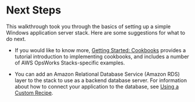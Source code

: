 # Next Steps<a name="gettingstarted-windows-what-next"></a>

This walkthrough took you through the basics of setting up a simple Windows application server stack\. Here are some suggestions for what to do next\.

+ If you would like to know more, [Getting Started: Cookbooks](gettingstarted-cookbooks.md) provides a tutorial introduction to implementing cookbooks, and includes a number of AWS OpsWorks Stacks\-specific examples\. 

+ You can add an Amazon Relational Database Service \(Amazon RDS\) layer to the stack to use as a backend database server\. For information about how to connect your application to the database, see [Using a Custom Recipe](workingapps-connectdb.md#workingapps-connectdb-custom)\.